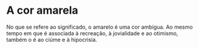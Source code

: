 # A cor amarela
No que se refere ao significado, o amarelo é uma cor ambígua. Ao mesmo tempo em que é associada à recreação, à jovialidade e ao otimismo, também o é ao ciúme e à hipocrisia.